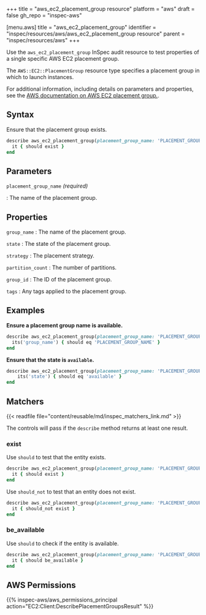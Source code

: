 +++
title = "aws_ec2_placement_group resource"
platform = "aws"
draft = false
gh_repo = "inspec-aws"

[menu.aws]
title = "aws_ec2_placement_group"
identifier = "inspec/resources/aws/aws_ec2_placement_group resource"
parent = "inspec/resources/aws"
+++

Use the `aws_ec2_placement_group` InSpec audit resource to test properties of a single specific AWS EC2 placement group.

The `AWS::EC2::PlacementGroup` resource type specifies a placement group in which to launch instances.

For additional information, including details on parameters and properties, see the [AWS documentation on AWS EC2 placement group.](https://docs.aws.amazon.com/AWSCloudFormation/latest/UserGuide/aws-resource-ec2-placementgroup.html).

## Syntax

Ensure that the placement group exists.

```ruby
describe aws_ec2_placement_group(placement_group_name: 'PLACEMENT_GROUP_NAME') do
  it { should exist }
end
```

## Parameters

`placement_group_name` _(required)_

: The name of the placement group.

## Properties

`group_name`
: The name of the placement group.

`state`
: The state of the placement group.

`strategy`
: The placement strategy.

`partition_count`
: The number of partitions.

`group_id`
: The ID of the placement group.

`tags`
: Any tags applied to the placement group.

## Examples

**Ensure a placement group name is available.**

```ruby
describe aws_ec2_placement_group(placement_group_name: 'PLACEMENT_GROUP_NAME') do
  its('group_name') { should eq 'PLACEMENT_GROUP_NAME' }
end
```

**Ensure that the state is `available`.**

```ruby
describe aws_ec2_placement_group(placement_group_name: 'PLACEMENT_GROUP_NAME') do
    its('state') { should eq 'available' }
end
```

## Matchers

{{< readfile file="content/reusable/md/inspec_matchers_link.md" >}}

The controls will pass if the `describe` method returns at least one result.

### exist

Use `should` to test that the entity exists.

```ruby
describe aws_ec2_placement_group(placement_group_name: 'PLACEMENT_GROUP_NAME') do
  it { should exist }
end
```

Use `should_not` to test that an entity does not exist.

```ruby
describe aws_ec2_placement_group(placement_group_name: 'PLACEMENT_GROUP_NAME') do
  it { should_not exist }
end
```

### be_available

Use `should` to check if the entity is available.

```ruby
describe aws_ec2_placement_group(placement_group_name: 'PLACEMENT_GROUP_NAME') do
  it { should be_available }
end
```

## AWS Permissions

{{% inspec-aws/aws_permissions_principal action="EC2:Client:DescribePlacementGroupsResult" %}}
